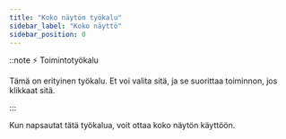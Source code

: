 ```yaml
---
title: "Koko näytön työkalu"
sidebar_label: "Koko näyttö"
sidebar_position: 0
---
```


::note ⚡ Toimintotyökalu

Tämä on erityinen työkalu. Et voi valita sitä, ja se suorittaa toiminnon, jos klikkaat sitä.

:::

Kun napsautat tätä työkalua, voit ottaa koko näytön käyttöön.
